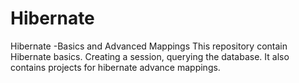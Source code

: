 # Hibernate
Hibernate -Basics and Advanced Mappings
This repository contain Hibernate basics.
Creating a session, querying the database.
It also contains projects for hibernate advance mappings.
